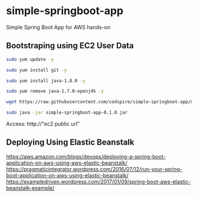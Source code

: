 # simple-springboot-app
Simple Spring Boot App for AWS hands-on


## Bootstraping using EC2 User Data
``` sh
sudo yum update -y
```
``` sh
sudo yum install git -y

sudo yum install java-1.8.0 -y

sudo yum remove java-1.7.0-openjdk -y
```

``` sh
wget https://raw.githubusercontent.com/codspire/simple-springboot-app/master/distribution/simple-springboot-app-0.1.0.jar

sudo java -jar simple-springboot-app-0.1.0.jar
```
Access: http://"ec2 public url"

## Deploying Using Elastic Beanstalk
https://aws.amazon.com/blogs/devops/deploying-a-spring-boot-application-on-aws-using-aws-elastic-beanstalk/
https://pragmaticintegrator.wordpress.com/2016/07/12/run-your-spring-boot-application-on-aws-using-elastic-beanstalk/
https://exampledriven.wordpress.com/2017/01/09/spring-boot-aws-elastic-beanstalk-example/
